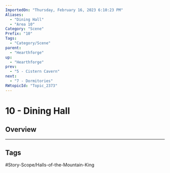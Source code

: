 ```yaml
---
ImportedOn: "Thursday, February 16, 2023 6:10:23 PM"
Aliases:
  - "Dining Hall"
  - "Area 10"
Category: "Scene"
Prefix: "10"
Tags:
  - "Category/Scene"
parent:
  - "Hearthforge"
up:
  - "Hearthforge"
prev:
  - "5 - Cistern Cavern"
next:
  - "7 - Dormitories"
RWtopicId: "Topic_2373"
---
```

# 10 - Dining Hall
## Overview

---
## Tags
#Story-Scope/Halls-of-the-Mountain-King

